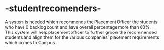 # -studentrecomenders-

A system is needed which recommends the Placement Officer the students who have 0 backlog count and have overall percentage more than 60%. This system will help placement officer to further groom the recommended students and align them for the various companies’ placement requirements which comes to Campus .
